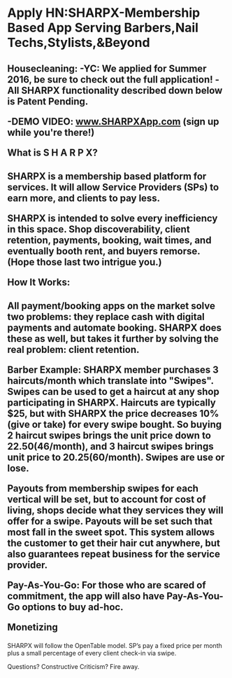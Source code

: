 # Apply HN:SHARPX-Membership Based App Serving Barbers,Nail Techs,Stylists,&Beyond

Housecleaning:
-YC: We applied for Summer 2016, be sure to check out the full application!
-All SHARPX functionality described down below is Patent Pending.<p>-DEMO VIDEO: www.SHARPXApp.com
(sign up while you&#x27;re there!)<p>What is S H A R P X?
----------------------
SHARPX is a membership based platform for services. It will allow Service Providers (SPs) to earn more, and clients to pay less.<p>SHARPX is intended to solve every inefficiency in this space. Shop discoverability, client retention, payments, booking, wait times, and eventually booth rent, and buyers remorse.(Hope those last two intrigue you.)<p>How It Works:
---------------------
All payment&#x2F;booking apps on the market solve two problems: they replace cash with digital payments and automate booking. SHARPX does these as well, but takes it further by solving the real problem: client retention.<p>Barber Example: SHARPX member purchases 3 haircuts&#x2F;month which translate into &quot;Swipes&quot;. Swipes can be used to get a haircut at any shop participating in SHARPX. Haircuts are typically $25, but with SHARPX the price decreases 10% (give or take) for every swipe bought. So buying 2 haircut swipes brings the unit price down to $22.50($46&#x2F;month), and 3 haircut swipes brings unit price to $20.25 ($60&#x2F;month). Swipes are use or lose.<p>Payouts from membership swipes for each vertical will be set, but to account for cost of living, shops decide what they services they will offer for a swipe. Payouts will be set such that most fall in the sweet spot. This system allows the customer to get their hair cut anywhere, but also guarantees repeat business for the service provider.<p>Pay-As-You-Go: For those who are scared of commitment, the app will also have Pay-As-You-Go options to buy ad-hoc.<p>Monetizing
-----------------------
SHARPX will follow the OpenTable model. SP’s pay a fixed price per month plus a small percentage of every client check-in via swipe.<p>Questions? Constructive Criticism? Fire away.
